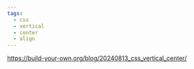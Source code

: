 ```yaml
---
tags:
  - css
  - vertical
  - center
  - align
---
```

https://build-your-own.org/blog/20240813_css_vertical_center/